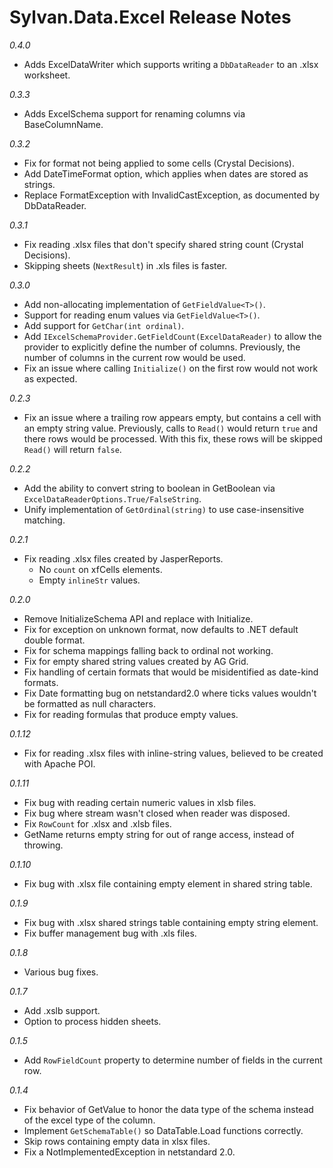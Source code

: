 # Sylvan.Data.Excel Release Notes

_0.4.0_
  - Adds ExcelDataWriter which supports writing a `DbDataReader` to an .xlsx worksheet.

_0.3.3_
  - Adds ExcelSchema support for renaming columns via BaseColumnName.

_0.3.2_
  - Fix for format not being applied to some cells (Crystal Decisions).
  - Add DateTimeFormat option, which applies when dates are stored as strings.
  - Replace FormatException with InvalidCastException, as documented by DbDataReader.

_0.3.1_
  - Fix reading .xlsx files that don't specify shared string count (Crystal Decisions).
  - Skipping sheets (`NextResult`) in .xls files is faster.

_0.3.0_
  - Add non-allocating implementation of `GetFieldValue<T>()`.
  - Support for reading enum values via `GetFieldValue<T>()`.
  - Add support for `GetChar(int ordinal)`.
  - Add `IExcelSchemaProvider.GetFieldCount(ExcelDataReader)` to allow the provider to explicitly
    define the number of columns. Previously, the number of columns in the current row would be used.
  - Fix an issue where calling `Initialize()` on the first row would not work as expected.

_0.2.3_
  - Fix an issue where a trailing row appears empty, but contains a cell with an empty string value. 
    Previously, calls to `Read()` would return `true` and there rows would be processed. 
    With this fix, these rows will be skipped `Read()` will return `false`.

_0.2.2_
  - Add the ability to convert string to boolean in GetBoolean via `ExcelDataReaderOptions.True/FalseString`.
  - Unify implementation of `GetOrdinal(string)` to use case-insensitive matching.

_0.2.1_
- Fix reading .xlsx files created by JasperReports.
  - No `count` on xfCells elements.
  - Empty `inlineStr` values.

_0.2.0_
- Remove InitializeSchema API and replace with Initialize.
- Fix for exception on unknown format, now defaults to .NET default double format.
- Fix for schema mappings falling back to ordinal not working.
- Fix for empty shared string values created by AG Grid.
- Fix handling of certain formats that would be misidentified as date-kind formats.
- Fix Date formatting bug on netstandard2.0 where ticks values wouldn't be formatted as null characters.
- Fix for reading formulas that produce empty values.

_0.1.12_
- Fix for reading .xlsx files with inline-string values, believed to be created with Apache POI.

_0.1.11_
- Fix bug with reading certain numeric values in xlsb files.
- Fix bug where stream wasn't closed when reader was disposed.
- Fix `RowCount` for .xlsx and .xlsb files.
- GetName returns empty string for out of range access, instead of throwing.

_0.1.10_
- Fix bug with .xlsx file containing empty element in shared string table.

_0.1.9_
- Fix bug with .xlsx shared strings table containing empty string element.
- Fix buffer management bug with .xls files.

_0.1.8_
- Various bug fixes.

_0.1.7_
- Add .xslb support.
- Option to process hidden sheets.

_0.1.5_
- Add `RowFieldCount` property to determine number of fields in the current row.

_0.1.4_
- Fix behavior of GetValue to honor the data type of the schema instead of the excel type of the column.
- Implement `GetSchemaTable()` so DataTable.Load functions correctly.
- Skip rows containing empty data in xlsx files.
- Fix a NotImplementedException in netstandard 2.0.
